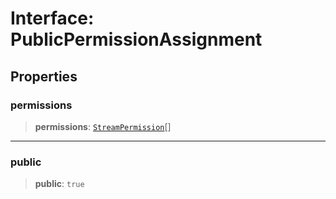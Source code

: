 # Interface: PublicPermissionAssignment

## Properties

### permissions

> **permissions**: [`StreamPermission`](../enumerations/StreamPermission.md)[]

***

### public

> **public**: `true`
